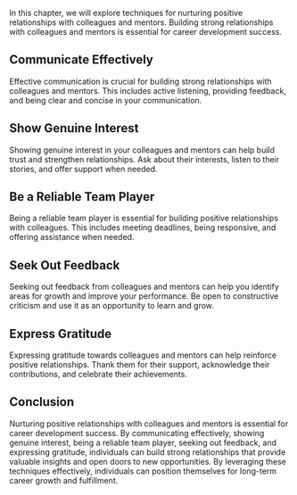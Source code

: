 
In this chapter, we will explore techniques for nurturing positive relationships with colleagues and mentors. Building strong relationships with colleagues and mentors is essential for career development success.

Communicate Effectively
-----------------------

Effective communication is crucial for building strong relationships with colleagues and mentors. This includes active listening, providing feedback, and being clear and concise in your communication.

Show Genuine Interest
---------------------

Showing genuine interest in your colleagues and mentors can help build trust and strengthen relationships. Ask about their interests, listen to their stories, and offer support when needed.

Be a Reliable Team Player
-------------------------

Being a reliable team player is essential for building positive relationships with colleagues. This includes meeting deadlines, being responsive, and offering assistance when needed.

Seek Out Feedback
-----------------

Seeking out feedback from colleagues and mentors can help you identify areas for growth and improve your performance. Be open to constructive criticism and use it as an opportunity to learn and grow.

Express Gratitude
-----------------

Expressing gratitude towards colleagues and mentors can help reinforce positive relationships. Thank them for their support, acknowledge their contributions, and celebrate their achievements.

Conclusion
----------

Nurturing positive relationships with colleagues and mentors is essential for career development success. By communicating effectively, showing genuine interest, being a reliable team player, seeking out feedback, and expressing gratitude, individuals can build strong relationships that provide valuable insights and open doors to new opportunities. By leveraging these techniques effectively, individuals can position themselves for long-term career growth and fulfillment.
